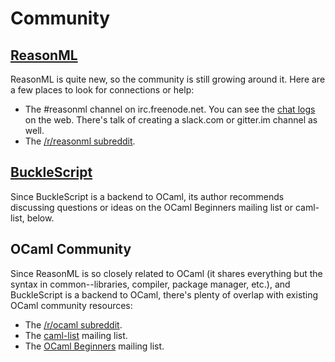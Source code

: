 # Community

## [ReasonML](https://facebook.github.io/reason/)

ReasonML is quite new, so the community is still growing around it. Here are a few places to look for connections or help:

- The #reasonml channel on irc.freenode.net. You can see the [chat logs](http://irclog.whitequark.org/reasonml/) on the web. There's talk of creating a slack.com or gitter.im channel as well.
- The [/r/reasonml subreddit](http://reddit.com/r/reasonml).

## [BuckleScript](https://github.com/bloomberg/bucklescript)

Since BuckleScript is a backend to OCaml, its author recommends discussing questions or ideas on the OCaml Beginners mailing list or caml-list, below.

## OCaml Community

Since ReasonML is so closely related to OCaml (it shares everything but the syntax in common--libraries, compiler, package manager, etc.), and BuckleScript is a backend to OCaml, there's plenty of overlap with existing OCaml community resources:

- The [/r/ocaml subreddit](http://reddit.com/r/ocaml).
- The [caml-list](https://sympa.inria.fr/sympa/arc/caml-list) mailing list.
- The [OCaml Beginners](http://groups.yahoo.com/group/ocaml_beginners) mailing list.
